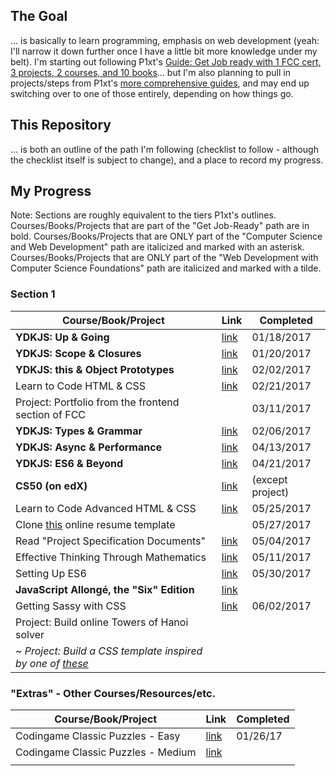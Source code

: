 ## The Goal

... is basically to learn programming, emphasis on web development (yeah: I'll narrow it down further once I have a little bit more knowledge under my belt). I'm starting out following P1xt's [Guide: Get Job ready with 1 FCC cert, 3 projects, 2 courses, and 10 books](https://github.com/P1xt/p1xt-guides/blob/master/job-ready.md)... but I'm also planning to pull in projects/steps from P1xt's [more comprehensive guides](https://github.com/P1xt/p1xt-guides), and may end up switching over to one of those entirely, depending on how things go.

## This Repository

... is both an outline of the path I'm following (checklist to follow - although the checklist itself is subject to change), and a place to record my progress.

## My Progress

Note: Sections are roughly equivalent to the tiers P1xt's outlines. Courses/Books/Projects that are part of the "Get Job-Ready" path are in bold. Courses/Books/Projects that are ONLY part of the "Computer Science and Web Development" path are italicized and marked with an asterisk. Courses/Books/Projects that are ONLY part of the "Web Development with Computer Science Foundations" path are italicized and marked with a tilde.

### Section 1

| Course/Book/Project | Link | Completed |
| ------------------- | ---- | --------- |
| **YDKJS: Up & Going** | [link](https://github.com/getify/You-Dont-Know-JS) | 01/18/2017 |
| **YDKJS: Scope & Closures** | [link](https://github.com/getify/You-Dont-Know-JS) | 01/20/2017 |
| **YDKJS: this & Object Prototypes** | [link](https://github.com/getify/You-Dont-Know-JS) | 02/02/2017 |
| Learn to Code HTML & CSS | [link](http://learn.shayhowe.com/html-css/) | 02/21/2017 |
| Project: Portfolio from the frontend section of FCC | | 03/11/2017 |
| **YDKJS: Types & Grammar** | [link](https://github.com/getify/You-Dont-Know-JS) | 02/06/2017 |
| **YDKJS: Async & Performance** | [link](https://github.com/getify/You-Dont-Know-JS) | 04/13/2017 |
| **YDKJS: ES6 & Beyond** | [link](https://github.com/getify/You-Dont-Know-JS) | 04/21/2017 |
| **CS50 (on edX)** | [link](https://www.edx.org/course/introduction-computer-science-harvardx-cs50x) | (except project) |
| Learn to Code Advanced HTML & CSS | [link](http://learn.shayhowe.com/advanced-html-css/) | 05/25/2017 |
| Clone [this](https://creativemarket.com/ikonome/686585-Material-Resume-Blue/screenshots/#screenshot2) online resume template | | 05/27/2017 |
| Read "Project Specification Documents" | [link](http://www.pixelearth.net/pages/project-specification) | 05/04/2017 |
| Effective Thinking Through Mathematics | [link](https://www.edx.org/course/effective-thinking-through-mathematics-utaustinx-ut-9-01x-0) | 05/11/2017 |
| Setting Up ES6 | [link](https://leanpub.com/setting-up-es6/read) | 05/30/2017 |
| **JavaScript Allongé, the "Six" Edition** | [link](https://leanpub.com/javascriptallongesix) | |
| Getting Sassy with CSS | [link](http://www.sassshop.com/#/) | 06/02/2017 |
| Project: Build online Towers of Hanoi solver | | |
| ~ *Project: Build a CSS template inspired by one of [these](https://forum.freecodecamp.com/clicks/track?url=http%3A%2F%2Fwww.free-css.com%2Ffree-css-templates&post_id=118073&topic_id=64516)* | |

### "Extras" - Other Courses/Resources/etc.

| Course/Book/Project | Link | Completed |
| ------------------- | ---- | --------- |
| Codingame Classic Puzzles - Easy | [link](https://www.codingame.com/) | 01/26/17 |
| Codingame Classic Puzzles - Medium | [link](https://www.codingame.com/) | |
|  |  |  |
